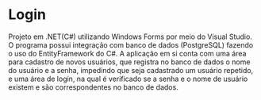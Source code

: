 # Login

Projeto em .NET(C#) utilizando Windows Forms por meio do Visual Studio.
O programa possui integração com banco de dados (PostgreSQL) fazendo o uso do EntityFramework do C#. A aplicação em si conta com uma área para cadastro de novos usuários, que registra no banco de dados o nome do usuário e a senha, impedindo que seja cadastrado um usuário repetido, e uma área de login, na qual é verificado se a senha e o nome de usuário existem e são correspondentes no banco de dados.
